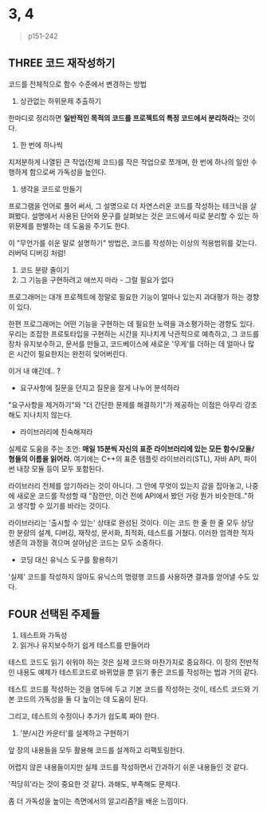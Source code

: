 # 3, 4

> p151-242

## THREE 코드 재작성하기

코드를 전체적으로 함수 수준에서 변경하는 방법

1. 상관없는 하위문제 추출하기

한마디로 정리하면 **일반적인 목적의 코드를 프로젝트의 특정 코드에서 분리하라**는 것이다.

1. 한 번에 하나씩

지저분하게 나열된 큰 작업\(전체 코드\)를 작은 작업으로 쪼개며, 한 번에 하나의 일만 수행하게 함으로써 가독성을 높인다.

1. 생각을 코드로 만들기

프로그램을 언어로 풀어 써서, 그 설명으로 더 자연스러운 코드를 작성하는 테크닉을 살펴봤다. 설명에서 사용된 단어와 문구를 살펴보는 것은 코드에서 따로 분리할 수 있는 하위문제를 판별하는 데 도움을 주기도 한다.

이 "무언가를 쉬운 말로 설명하기" 방법은, 코드를 작성하는 이상의 적용범위를 갖는다. 러버덕 디버깅 처럼!

1. 코드 분량 줄이기
2. 그 기능을 구현하려고 애쓰지 마라 - 그럴 필요가 없다

프로그래머는 대개 프로젝트에 정말로 필요한 기능이 얼마나 있는지 과대평가 하는 경향이 있다.

한편 프로그래머는 어떤 기능을 구현하는 데 필요한 노력을 과소평가하는 경향도 있다. 우리는 조잡한 프로토타입을 구현하는 시간을 지나치게 낙관적으로 예측하고, 그 코드를 장차 유지보수하고, 문서를 만들고, 코드베이스에 새로운 '무게'를 더하는 데 얼마나 많은 시간이 필요한지는 완전히 잊어버린다.

이거 내 얘긴데.. ?

* 요구사항에 질문을 던지고 질문을 잘게 나누어 분석하라

"요구사항을 제거하기"와 "더 간단한 문제를 해결하기"가 제공하는 이점은 아무리 강조해도 지나치지 않는다.

* 라이브러리에 친숙해져라

실제로 도움을 주는 조언: **매일 15분씩 자신의 표준 라이브러리에 있는 모든 함수/모듈/형들의 이름을 읽어라.** 여기에는 C++의 표준 템플릿 라이브러리\(STL\), 자바 API, 파이썬 내장 모듈 등이 모두 포함된다.

라이브러리 전체를 암기하라는 것이 아니다. 그 안에 무엇이 있는지 감을 잡아놓고, 나중에 새로운 코드를 작성할 때 "잠깐만, 이건 전에 API에서 봤던 거랑 뭔가 비슷한데.."하고 생각할 수 있기를 바라는 것이다.

라이브러리는 '출시할 수 있는' 상태로 완성된 것이다. 이는 코드 한 줄 한 줄 모두 상당한 분량의 설계, 디버깅, 재작성, 문서화, 최적화, 테스트를 거쳤다. 이러한 엄격한 적자생존의 과정을 겪으며 살아남은 코드는 모두 소중하다.

* 코딩 대신 유닉스 도구를 활용하기

'실제' 코드를 작성하지 않아도 유닉스의 명령행 코드를 사용하면 결과를 얻어낼 수도 있다.

## FOUR 선택된 주제들

1. 테스트와 가독성
2. 읽거나 유지보수하기 쉽게 테스트를 만들어라

테스트 코드도 읽기 쉬워야 하는 것은 실제 코드와 마찬가지로 중요하다. 이 장의 전반적인 내용도 예제가 테스트코드로 바뀌었을 뿐 읽기 좋은 코드를 작성하는 법과 거의 같다.

테스트 코드를 작성하는 것을 염두에 두고 기본 코드를 작성하는 것이, 테스트 코드와 기본 코드의 가독성을 둘 다 높이는 데 도움이 된다.

그리고, 테스트의 수정이나 추가가 쉽도록 짜야 한다.

1. '분/시간 카운터'를 설계하고 구현하기

앞 장의 내용들을 모두 활용해 코드를 설계하고 리팩토링한다.

어렵지 않은 내용들이지만 실제 코드를 작성하면서 간과하기 쉬운 내용들인 것 같다.

'적당히'라는 것이 중요한 것 같다. 과해도, 부족해도 문제다.

좀 더 가독성을 높이는 측면에서의 알고리즘?을 배운 느낌이다.

